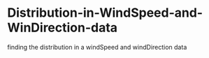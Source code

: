 # Distribution-in-WindSpeed-and-WinDirection-data
finding the distribution in a windSpeed and windDirection data
